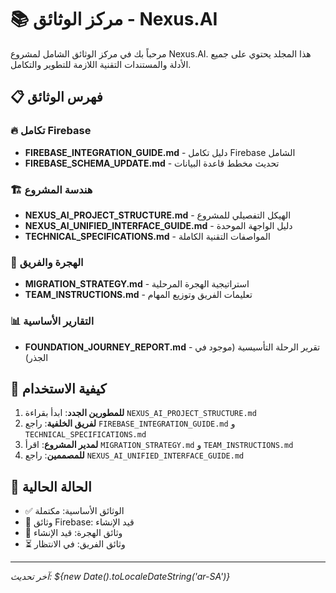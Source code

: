 # 📚 مركز الوثائق - Nexus.AI

مرحباً بك في مركز الوثائق الشامل لمشروع Nexus.AI. هذا المجلد يحتوي على جميع الأدلة والمستندات التقنية اللازمة للتطوير والتكامل.

## 📋 فهرس الوثائق

### 🔥 تكامل Firebase
- **FIREBASE_INTEGRATION_GUIDE.md** - دليل تكامل Firebase الشامل
- **FIREBASE_SCHEMA_UPDATE.md** - تحديث مخطط قاعدة البيانات

### 🏗️ هندسة المشروع
- **NEXUS_AI_PROJECT_STRUCTURE.md** - الهيكل التفصيلي للمشروع
- **NEXUS_AI_UNIFIED_INTERFACE_GUIDE.md** - دليل الواجهة الموحدة
- **TECHNICAL_SPECIFICATIONS.md** - المواصفات التقنية الكاملة

### 🔄 الهجرة والفريق
- **MIGRATION_STRATEGY.md** - استراتيجية الهجرة المرحلية
- **TEAM_INSTRUCTIONS.md** - تعليمات الفريق وتوزيع المهام

### 📊 التقارير الأساسية
- **FOUNDATION_JOURNEY_REPORT.md** - تقرير الرحلة التأسيسية (موجود في الجذر)

## 🎯 كيفية الاستخدام

1. **للمطورين الجدد**: ابدأ بقراءة `NEXUS_AI_PROJECT_STRUCTURE.md`
2. **لفريق الخلفية**: راجع `FIREBASE_INTEGRATION_GUIDE.md` و `TECHNICAL_SPECIFICATIONS.md`
3. **لمدير المشروع**: اقرأ `MIGRATION_STRATEGY.md` و `TEAM_INSTRUCTIONS.md`
4. **للمصممين**: راجع `NEXUS_AI_UNIFIED_INTERFACE_GUIDE.md`

## 🚀 الحالة الحالية

- ✅ الوثائق الأساسية: مكتملة
- 🔄 وثائق Firebase: قيد الإنشاء  
- 🔄 وثائق الهجرة: قيد الإنشاء
- ⏳ وثائق الفريق: في الانتظار

---

*آخر تحديث: ${new Date().toLocaleDateString('ar-SA')}*